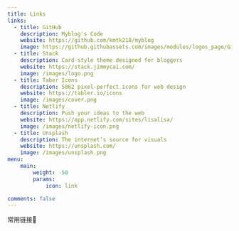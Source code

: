 ```yaml
---
title: Links
links:
  - title: GitHub
    description: Myblog's Code
    website: https://github.com/kmtk218/myblog
    image: https://github.githubassets.com/images/modules/logos_page/GitHub-Mark.png
  - title: Stack
    description: Card-style theme designed for bloggers
    website: https://stack.jimmycai.com/
    image: /images/logo.png
  - title: Taber Icons
    description: 5862 pixel-perfect icons for web design
    website: https://tabler.io/icons
    image: /images/cover.png
  - title: Netlify
    description: Push your ideas to the web
    website: https://app.netlify.com/sites/lisalisa/
    image: /images/netlify-icon.png
  - title: Unsplash
    description: The internet’s source for visuals
    website: https://unsplash.com/
    image: /images/unsplash.png
menu:
    main: 
        weight: -50
        params:
            icon: link

comments: false
---
```


常用链接🔗